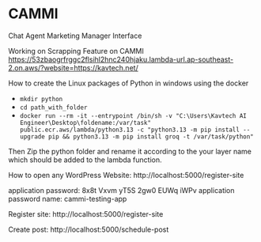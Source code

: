 # CAMMI
Chat Agent Marketing Manager Interface

Working on Scrapping Feature on CAMMI
https://53zbaogrfrggc2flsihl2hnc240hjaku.lambda-url.ap-southeast-2.on.aws/?website=https://kavtech.net/

How to create the Linux packages of Python in windows using the docker
- `mkdir python`
- `cd path_with_folder`
- `docker run --rm -it --entrypoint /bin/sh -v "C:\Users\Kavtech AI Engineer\Desktop\foldename:/var/task" public.ecr.aws/lambda/python3.13 -c "python3.13 -m pip install --upgrade pip && python3.13 -m pip install groq -t /var/task/python"` 

Then Zip the python folder and rename it according to the your layer name which should be added to the lambda function.

How to open any WordPress Website: http://localhost:5000/register-site

application password: 8x8t Vxvm yT5S 2gw0 EUWq iWPv
application password name: cammi-testing-app

Register site: http://localhost:5000/register-site

Create post: http://localhost:5000/schedule-post
